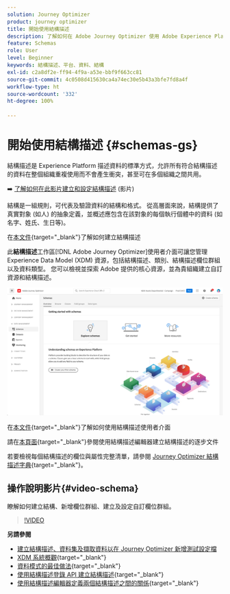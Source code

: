```yaml
---
solution: Journey Optimizer
product: journey optimizer
title: 開始使用結構描述
description: 了解如何在 Adobe Journey Optimizer 使用 Adobe Experience Platform 結構描述
feature: Schemas
role: User
level: Beginner
keywords: 結構描述、平台、資料、結構
exl-id: c2a8df2e-ff94-4f9a-a53e-bbf9f663cc81
source-git-commit: 4c0508d415630ca4a74ec30e5b43a3bfe7fd8a4f
workflow-type: ht
source-wordcount: '332'
ht-degree: 100%

---
```


# 開始使用結構描述 {#schemas-gs}

結構描述是 Experience Platform 描述資料的標準方式，允許所有符合結構描述的資料在整個組織重複使用而不會產生衝突，甚至可在多個組織之間共用。

➡️ [了解如何在此影片建立和設定結構描述](#video-schema) (影片)

結構是一組規則，可代表及驗證資料的結構和格式。 從高層面來說，結構提供了真實對象 (如人) 的抽象定義，並概述應包含在該對象的每個執行個體中的資料 (如名字、姓氏、生日等)。  

在[本文件](https://experienceleague.adobe.com/docs/experience-platform/xdm/schema/composition.html?lang=zh-Hant){target="_blank"}了解如何建立結構描述

此&#x200B;**結構描述**&#x200B;工作區[!DNL Adobe Journey Optimizer]使用者介面可讓您管理 Experience Data Model (XDM) 資源，包括結構描述、類別、結構描述欄位群組以及資料類型。 您可以檢視並探索 Adobe 提供的核心資源，並為貴組織建立自訂資源和結構描述。

![](assets/schemas-home.png)

在[本文件](https://experienceleague.adobe.com/docs/experience-platform/xdm/ui/overview.html?lang=zh-Hant){target="_blank"}了解如何使用結構描述使用者介面

請在[本頁面](https://experienceleague.adobe.com/docs/experience-platform/xdm/tutorials/create-schema-ui.html?lang=zh-Hant){target="_blank"}參閱使用結構描述編輯器建立結構描述的逐步文件

若要檢視每個結構描述的欄位與屬性完整清單，請參閱 [Journey Optimizer 結構描述字典](https://experienceleague.adobe.com/tools/ajo-schemas/schema-dictionary.html?lang=zh-Hant){target="_blank"}。


## 操作說明影片{#video-schema}

瞭解如何建立結構、新增欄位群組、建立及設定自訂欄位群組。

>[!VIDEO](https://video.tv.adobe.com/v/334461?quality=12)

**另請參閱**

* [建立結構描述、資料集及擷取資料以在 Journey Optimizer 新增測試設定檔](../segment/creating-test-profiles.md)
* [XDM 系統概觀](https://experienceleague.adobe.com/docs/experience-platform/xdm/home.html?lang=zh-Hant){target="_blank"}
* [資料模式的最佳做法](https://experienceleague.adobe.com/docs/experience-platform/xdm/schema/best-practices.html?lang=zh-Hant){target="_blank"}
* [使用結構描述登錄 API 建立結構描述](https://experienceleague.adobe.com/docs/experience-platform/xdm/tutorials/create-schema-api.html?lang=zh-Hant){target="_blank"}
* [使用結構描述編輯器定義兩個結構描述之間的關係](https://experienceleague.adobe.com/docs/experience-platform/xdm/tutorials/relationship-ui.html?lang=zh-Hant){target="_blank"}
